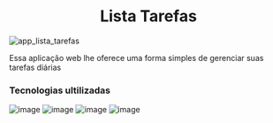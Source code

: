 <h1 align="center"> Lista Tarefas </h1>

![app_lista_tarefas](https://user-images.githubusercontent.com/81213149/159119367-dd0d56b4-0ece-4e12-89be-a9d693dab86f.png)

<p> Essa aplicação web lhe oferece uma forma simples de gerenciar suas tarefas diárias</p>

<h3>Tecnologias ultilizadas</h3>

![image](https://img.shields.io/badge/HTML5-E34F26?style=for-the-badge&logo=html5&logoColor=white)
![image](https://img.shields.io/badge/CSS3-1572B6?style=for-the-badge&logo=css3&logoColor=white)
![image](https://img.shields.io/badge/JavaScript-323330?style=for-the-badge&logo=javascript&logoColor=F7DF1E)
![image](https://img.shields.io/badge/PHP-777BB4?style=for-the-badge&logo=php&logoColor=white)
